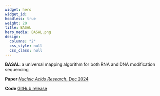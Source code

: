 ```yaml
---
widget: hero
widget_id:
headless: true
weight: 20
title: BASAL
hero_media: BASAL.png
design:
  columns: "2"
  css_style: null
  css_class: null
---
```

**BASAL**: a universal mapping algorithm for both RNA and DNA modification sequencing

**Paper** [*Nucleic Acids Research*, Dec 2024](https://doi.org/10.1093/nar/gkae1201)

**Code** [GitHub release](https://github.com/JiejunShi/BASAL)
